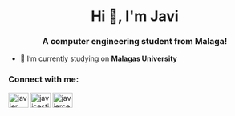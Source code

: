 <h1 align="center">Hi 👋, I'm Javi</h1>
<h3 align="center">A computer engineering student from Malaga!</h3>

- 🔭 I’m currently studying on **Malagas University** 

<h3 align="left">Connect with me:</h3>
<p align="left">
<a href="https://linkedin.com/in/javier cestino urdiales" target="blank"><img align="center" src="https://raw.githubusercontent.com/rahuldkjain/github-profile-readme-generator/master/src/images/icons/Social/linked-in-alt.svg" alt="javier cestino urdiales" height="30" width="40" /></a>
<a href="https://instagram.com/javicestiino" target="blank"><img align="center" src="https://raw.githubusercontent.com/rahuldkjain/github-profile-readme-generator/master/src/images/icons/Social/instagram.svg" alt="javicestiino" height="30" width="40" /></a>
<a href="https://www.codechef.com/users/javiercestino" target="blank"><img align="center" src="https://cdn.jsdelivr.net/npm/simple-icons@3.1.0/icons/codechef.svg" alt="javiercestino" height="30" width="40" /></a>
</p>

